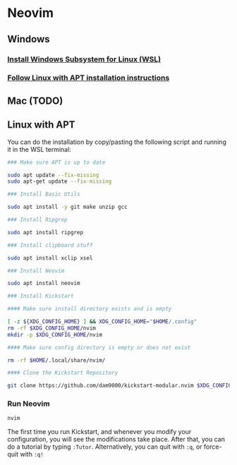 # Neovim

## Windows

### [Install Windows Subsystem for Linux (WSL)](https://learn.microsoft.com/en-us/windows/wsl/install)

### [Follow Linux with APT installation instructions](#Linux-with-APT)

## Mac (TODO)

## Linux with APT

You can do the installation by copy/pasting the following script and running it in the WSL terminal:

```bash
### Make sure APT is up to date

sudo apt update --fix-missing
sudo apt-get update --fix-missing

### Install Basic Utils

sudo apt install -y git make unzip gcc

### Install Ripgrep

sudo apt install ripgrep

### Install clipboard stuff

sudo apt install xclip xsel

### Install Neovim

sudo apt install neovim

### Install Kickstart

#### Make sure install directory exists and is empty

[ -z ${XDG_CONFIG_HOME} ] && XDG_CONFIG_HOME="$HOME/.config"
rm -rf $XDG_CONFIG_HOME/nvim
mkdir -p $XDG_CONFIG_HOME/nvim

#### Make sure config directory is empty or does not exist

rm -rf $HOME/.local/share/nvim/

#### Clone the Kickstart Repository

git clone https://github.com/dam9000/kickstart-modular.nvim $XDG_CONFIG_HOME/nvim
```

### Run Neovim

```bash
nvim
```

The first time you run Kickstart, and whenever you modify your configuration, you will see the modifications take place. After that, you can do a tutorial by typing `:Tutor`. Alternatively, you can quit with `:q`, or force-quit with `:q!`

